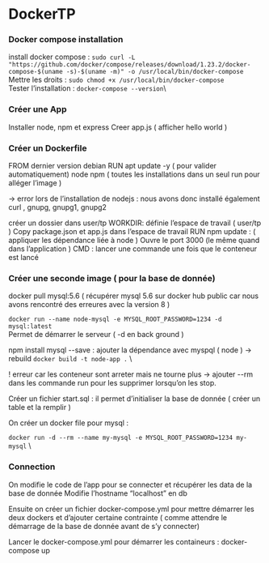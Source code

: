 # DockerTP

### Docker compose installation

install docker compose :
`sudo curl -L "https://github.com/docker/compose/releases/download/1.23.2/docker-compose-$(uname -s)-$(uname -m)" -o /usr/local/bin/docker-compose`\
Mettre les droits :
`sudo chmod +x /usr/local/bin/docker-compose`\
Tester l’installation :
`docker-compose --version`\

### Créer une App 

Installer node, npm et express
Creer app.js ( afficher hello world )

### Créer un Dockerfile

FROM dernier version debian
RUN apt update -y ( pour valider automatiquement) node npm ( toutes les installations dans un seul run pour alléger l’image )

-> error lors de l’installation de nodejs : nous avons donc installé également curl , gnupg, gnupg1, gnupg2

créer un dossier dans user/tp
WORKDIR: définie l’espace de travail ( user/tp )
Copy package.json et app.js dans l’espace de travail
RUN npm update : ( appliquer les dépendance liée à node )
Ouvre le port 3000 (le même quand dans l’application )
CMD : lancer une commande une fois que le conteneur est lancé

### Créer une seconde image ( pour la base de donnée)

docker pull mysql:5.6 ( récupérer mysql 5.6 sur docker hub public car nous avons rencontré des erreures avec la version 8 )

`docker run --name node-mysql -e MYSQL_ROOT_PASSWORD=1234 -d mysql:latest`\
Permet de démarrer le serveur ( -d en back ground )

npm install mysql --save : ajouter la dépendance avec myspql ( node )  -> rebuild
`docker build -t node-app .` \

! erreur car les conteneur sont arreter mais ne tourne plus -> ajouter --rm dans les commande run pour les supprimer lorsqu’on les stop.

Créer un fichier start.sql : il permet d’initialiser la base de donnée ( créer un table et la remplir )

On créer un docker file pour mysql :

`docker run -d --rm --name my-mysql -e MYSQL_ROOT_PASSWORD=1234 my-mysql` \

### Connection 

On modifie le code de l’app pour se connecter et récupérer les data de la base de donnée
Modifie l’hostname “localhost” en db

Ensuite on créer un fichier docker-compose.yml pour mettre démarrer les deux dockers et d’ajouter certaine contrainte ( comme attendre le démarrage de la base de donnée avant de s’y connecter)

Lancer le docker-compose.yml pour démarrer les containeurs : docker-compose up
